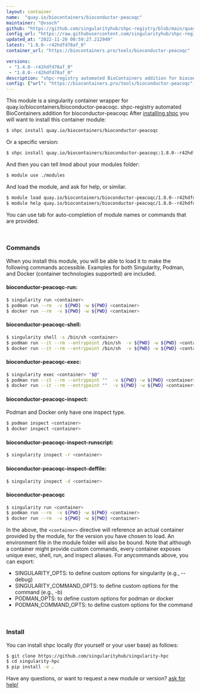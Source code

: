 ```yaml
---
layout: container
name:  "quay.io/biocontainers/bioconductor-peacoqc"
maintainer: "@vsoch"
github: "https://github.com/singularityhub/shpc-registry/blob/main/quay.io/biocontainers/bioconductor-peacoqc/container.yaml"
config_url: "https://raw.githubusercontent.com/singularityhub/shpc-registry/main/quay.io/biocontainers/bioconductor-peacoqc/container.yaml"
updated_at: "2022-11-20 00:59:27.212949"
latest: "1.8.0--r42hdfd78af_0"
container_url: "https://biocontainers.pro/tools/bioconductor-peacoqc"

versions:
 - "1.4.0--r41hdfd78af_0"
 - "1.8.0--r42hdfd78af_0"
description: "shpc-registry automated BioContainers addition for bioconductor-peacoqc"
config: {"url": "https://biocontainers.pro/tools/bioconductor-peacoqc", "maintainer": "@vsoch", "description": "shpc-registry automated BioContainers addition for bioconductor-peacoqc", "latest": {"1.8.0--r42hdfd78af_0": "sha256:dabe0aef3f67ba0fc98d15a1f815e559df1b81d678a78d49e702b9d401d085a0"}, "tags": {"1.4.0--r41hdfd78af_0": "sha256:19fd6b5c66e9ba663c5c22d4b619d484dca29a24b9c050ad6b74e4587710657a", "1.8.0--r42hdfd78af_0": "sha256:dabe0aef3f67ba0fc98d15a1f815e559df1b81d678a78d49e702b9d401d085a0"}, "docker": "quay.io/biocontainers/bioconductor-peacoqc"}
---
```


This module is a singularity container wrapper for quay.io/biocontainers/bioconductor-peacoqc.
shpc-registry automated BioContainers addition for bioconductor-peacoqc
After [installing shpc](#install) you will want to install this container module:


```bash
$ shpc install quay.io/biocontainers/bioconductor-peacoqc
```

Or a specific version:

```bash
$ shpc install quay.io/biocontainers/bioconductor-peacoqc:1.8.0--r42hdfd78af_0
```

And then you can tell lmod about your modules folder:

```bash
$ module use ./modules
```

And load the module, and ask for help, or similar.

```bash
$ module load quay.io/biocontainers/bioconductor-peacoqc/1.8.0--r42hdfd78af_0
$ module help quay.io/biocontainers/bioconductor-peacoqc/1.8.0--r42hdfd78af_0
```

You can use tab for auto-completion of module names or commands that are provided.

<br>

### Commands

When you install this module, you will be able to load it to make the following commands accessible.
Examples for both Singularity, Podman, and Docker (container technologies supported) are included.

#### bioconductor-peacoqc-run:

```bash
$ singularity run <container>
$ podman run --rm  -v ${PWD} -w ${PWD} <container>
$ docker run --rm  -v ${PWD} -w ${PWD} <container>
```

#### bioconductor-peacoqc-shell:

```bash
$ singularity shell -s /bin/sh <container>
$ podman run --it --rm --entrypoint /bin/sh  -v ${PWD} -w ${PWD} <container>
$ docker run --it --rm --entrypoint /bin/sh  -v ${PWD} -w ${PWD} <container>
```

#### bioconductor-peacoqc-exec:

```bash
$ singularity exec <container> "$@"
$ podman run --it --rm --entrypoint ""  -v ${PWD} -w ${PWD} <container> "$@"
$ docker run --it --rm --entrypoint ""  -v ${PWD} -w ${PWD} <container> "$@"
```

#### bioconductor-peacoqc-inspect:

Podman and Docker only have one inspect type.

```bash
$ podman inspect <container>
$ docker inspect <container>
```

#### bioconductor-peacoqc-inspect-runscript:

```bash
$ singularity inspect -r <container>
```

#### bioconductor-peacoqc-inspect-deffile:

```bash
$ singularity inspect -d <container>
```



#### bioconductor-peacoqc

```bash
$ singularity run <container>
$ podman run --rm  -v ${PWD} -w ${PWD} <container>
$ docker run --rm  -v ${PWD} -w ${PWD} <container>
```


In the above, the `<container>` directive will reference an actual container provided
by the module, for the version you have chosen to load. An environment file in the
module folder will also be bound. Note that although a container
might provide custom commands, every container exposes unique exec, shell, run, and
inspect aliases. For anycommands above, you can export:

 - SINGULARITY_OPTS: to define custom options for singularity (e.g., --debug)
 - SINGULARITY_COMMAND_OPTS: to define custom options for the command (e.g., -b)
 - PODMAN_OPTS: to define custom options for podman or docker
 - PODMAN_COMMAND_OPTS: to define custom options for the command

<br>

### Install

You can install shpc locally (for yourself or your user base) as follows:

```bash
$ git clone https://github.com/singularityhub/singularity-hpc
$ cd singularity-hpc
$ pip install -e .
```

Have any questions, or want to request a new module or version? [ask for help!](https://github.com/singularityhub/singularity-hpc/issues)